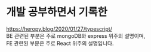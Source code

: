 # 개발 공부하면서 기록한 
https://heropy.blog/2020/01/27/typescript/  
BE 관련된 부분은 주로 mongoDB와 express 위주의 설명이며,  
FE 관련된 부분은 주로 React 위주의 설명입니다.
